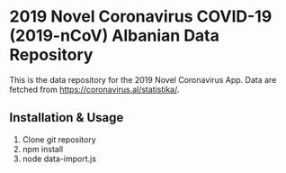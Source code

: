 # 2019 Novel Coronavirus COVID-19 (2019-nCoV) Albanian Data Repository 


This is the data repository for the 2019 Novel Coronavirus App.
Data are fetched from https://coronavirus.al/statistika/.

## Installation & Usage
1. Clone git repository
2. npm install
3. node data-import.js
